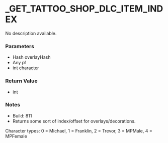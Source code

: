# _GET_TATTOO_SHOP_DLC_ITEM_INDEX

No description available.

### Parameters
* Hash overlayHash
* Any p1
* int character

### Return Value
* int

### Notes
* Build: 811
* Returns some sort of index/offset for overlays/decorations.

Character types:
0 = Michael, 
1 = Franklin, 
2 = Trevor, 
3 = MPMale, 
4 = MPFemale

